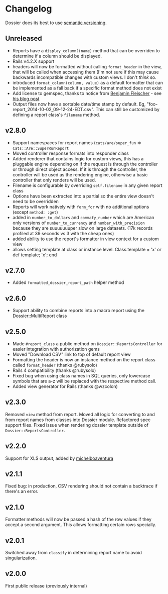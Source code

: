 # Changelog

Dossier does its best to use [semantic versioning](http://semver.org).

## Unreleased
- Reports have a `display_column?(name)` method that can be overriden to
    determine if a column should be displayed.
- Rails v4.2.X support
- headers will now be formatted without calling `format_header` in the view, that will be called when accessing them (I'm not sure if this may cause backwards incompatible changes with custom views.  I don't *think* so.
- introduced `format_column(column, value)` as a default formatter that can be implemented as a fall back if a specific format method does not exist
- Add license to gemspec, thanks to notice from [Benjamin Fleischer](https://github.com/bf4) - see [his blog post](http://www.benjaminfleischer.com/2013/07/12/make-the-world-a-better-place-put-a-license-in-your-gemspec/)
- Output files now have a sortable date/time stamp by default. Eg, "foo-report_2014-10-02_09-12-24-EDT.csv". This can still be customized by defining a report class's `filename` method.

## v2.8.0
- Support namespaces for report names (`cats/are/super_fun` => `Cats::Are::SuperRunReport`
- Moved controller response formats into responder class
- Added renderer that contains logic for custom views, this has a pluggable engine depending on if the request is through the controller or through direct object access.  If it is through the controller, the controller will be used as the rendering engine, otherwise a basic controller that only renders will be used.
- Filename is configurable by overriding `self.filename` in any given report class
- Options have been extracted into a partial so the entire view doesn't need to be overridden
- Reports will work natively with `form_for` with no additional options (except `method: :get`)
- added in `number_to_dollars` and `commafy_number` which are American only versions of `number_to_currency` and `number_with_precision` because they are suuuuuuuper slow on large datasets. (17k records profiled at 39 seconds vs 3 with the cheap ones)
- added ability to use the report's formatter in view context for a custom view
- allows setting template at class or instance level. Class.template = 'x' or def template; 'x'; end

## v2.7.0
- Added `formatted_dossier_report_path` helper method

## v2.6.0
- Support ability to combine reports into a macro report using the Dossier::MultiReport class

## v2.5.0

- Made `#report_class` a public method on `Dossier::ReportsController` for easier integration with authorization gems
- Moved "Download CSV" link to top of default report view
- Formatting the header is now an instance method on the report class called `format_header` (thanks @rubysolo)
- Rails 4 compatibility (thanks @rubysolo)
- Fixed bug when using class names in SQL queries, only lowercase symbols that are a-z will be replaced with the respective method call.
- Added view generator for Rails (thanks @wzcolon)

## v2.3.0

Removed `view` method from report.  Moved all logic for converting to and from report names from classes into Dossier module.  Refactored spec support files.  Fixed issue when rendering dossier template outside of `Dossier::ReportsController`.

## v2.2.0

Support for XLS output, added by [michelboaventura](https://github.com/michelboaventura)

## v2.1.1

Fixed bug: in production, CSV rendering should not contain a backtrace if there's an error.

## v2.1.0

Formatter methods will now be passed a hash of the row values if they accept a second argument. This allows formatting certain rows specially.

## v2.0.1

Switched away from `classify` in determining report name to avoid singularization.

## v2.0.0

First public release (previously internal)
